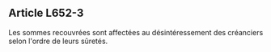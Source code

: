 Article L652-3
----
Les sommes recouvrées sont affectées au désintéressement des créanciers selon
l'ordre de leurs sûretés.
